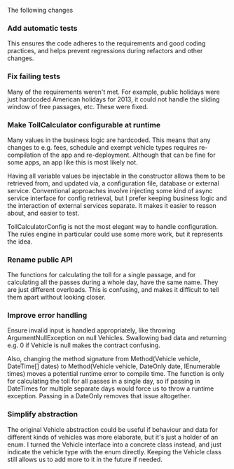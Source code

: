 The following changes 

### Add automatic tests
This ensures the code adheres to the requirements and good coding practices, and helps prevent regressions during refactors and other changes.

### Fix failing tests
Many of the requirements weren't met. For example, public holidays were just hardcoded American holidays for 2013, it could not handle the sliding window of free passages, etc. These were fixed.

### Make TollCalculator configurable at runtime
Many values in the business logic are hardcoded. This means that any changes to e.g. fees, schedule and exempt vehicle types requires re-compilation of the app and re-deployment. Although that can be fine for some apps, an app like this is most likely not.

Having all variable values be injectable in the constructor allows them to be retrieved from, and updated via, a configuration file, database or external service.
Conventional approaches involve injecting some kind of async service interface for config retrieval, but I prefer keeping business logic and the interaction of external services separate. It makes it easier to reason about, and easier to test.

TollCalculatorConfig is not the most elegant way to handle configuration. The rules engine in particular could use some more work, but it represents the idea.

### Rename public API
The functions for calculating the toll for a single passage, and for calculating all the passes during a whole day, have the same name. They are just different overloads. This is confusing, and makes it difficult to tell them apart without looking closer. 

### Improve error handling
Ensure invalid input is handled appropriately, like throwing ArgumentNullException on null Vehicles. Swallowing bad data and returning e.g. 0 if Vehicle is null makes the contract confusing.

Also, changing the method signature from Method(Vehicle vehicle, DateTime[] dates) to Method(Vehicle vehicle, DateOnly date, IEnumerable<TimeOnly> times) moves a potential runtime error to compile time. The function is only for calculating the toll for all passes in a single day, so if passing in DateTimes for multiple separate days would force us to throw a runtime exception. Passing in a DateOnly removes that issue altogether.

### Simplify abstraction
The original Vehicle abstraction could be useful if behaviour and data for different kinds of vehicles was more elaborate, but it's just a holder of an enum. I turned the Vehicle interface into a concrete class instead, and just indicate the vehicle type with the enum directly. Keeping the Vehicle class still allows us to add more to it in the future if needed. 
